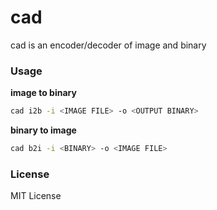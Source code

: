 # cad

cad is an encoder/decoder of image and binary

### Usage
**image to binary**
```bash
cad i2b -i <IMAGE FILE> -o <OUTPUT BINARY>
```

**binary to image**
```bash
cad b2i -i <BINARY> -o <IMAGE FILE>
```

### License
MIT License
